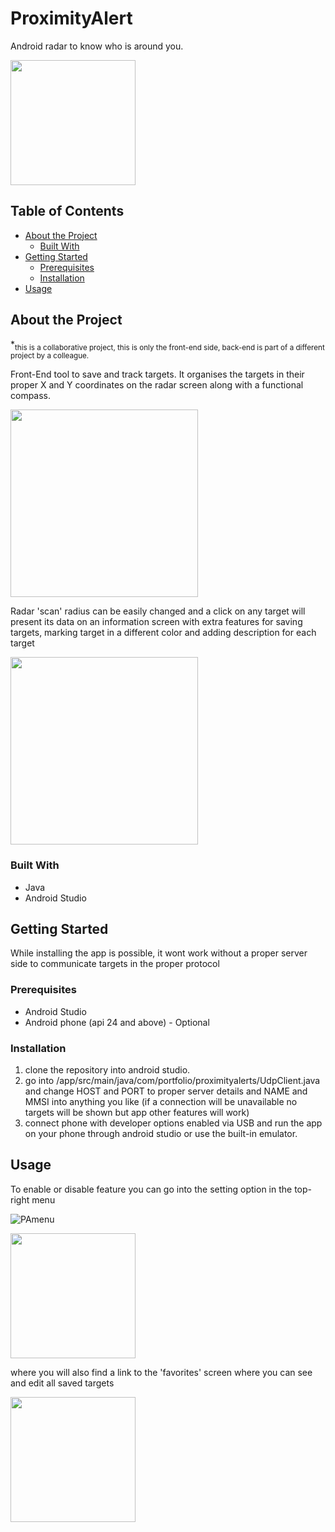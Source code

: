 # ProximityAlert

Android radar to know who is around you.

<img src="https://user-images.githubusercontent.com/111682395/225279966-9b7691b2-5fc5-4516-a0ca-9c5cc024f226.jpg" width="200" />

## Table of Contents

* [About the Project](#about-the-project)
  * [Built With](#built-with)
* [Getting Started](#getting-started)
  * [Prerequisites](#prerequisites)
  * [Installation](#installation)
* [Usage](#usage)


## About the Project

*<sub>this is a collaborative project, this is only the front-end side, back-end is part of a different project by a colleague.</sub>
 
Front-End tool to save and track targets. 
It organises the targets in their proper X and Y coordinates on the radar screen along with a functional compass.

<img src="https://user-images.githubusercontent.com/111682395/225285616-e01c45e1-3057-4144-a6d0-31c1e90d1c2f.jpg" width="300" />

Radar 'scan' radius can be easily changed
and a click on any target will present its data on an information screen
with extra features for saving targets, marking target in a different color and adding description for each target

<img src="https://user-images.githubusercontent.com/111682395/225299713-9010d942-e2e2-4524-b28a-f1c0fa9a2779.jpg" width="300" />

### Built With

* Java
* Android Studio

## Getting Started

While installing the app is possible, it wont work without a proper server side to communicate targets in the proper protocol

### Prerequisites

* Android Studio
* Android phone (api 24 and above) - Optional

### Installation
1. clone the repository into android studio.
2. go into /app/src/main/java/com/portfolio/proximityalerts/UdpClient.java and change HOST and PORT to proper server details and NAME and MMSI into anything you like (if a connection will be unavailable no targets will be shown but app other features will work)
3. connect phone with developer options enabled via USB and run the app on your phone through android studio or use the built-in emulator.

## Usage

To enable or disable feature you can go into the setting option in the top-right menu

![PAmenu](https://user-images.githubusercontent.com/111682395/225308312-53fee1ce-a17a-47f7-a60c-da2776907d83.jpg)

<img src="https://user-images.githubusercontent.com/111682395/225308348-91fc1c30-19e8-4af9-afb5-1f48e620d12d.jpg" width="200" />

where you will also find a link to the 'favorites' screen where you can see and edit all saved targets

<img src="https://user-images.githubusercontent.com/111682395/225308370-ef612f54-971a-4e4c-87ee-065fa33b0e94.jpg" width="200" />


